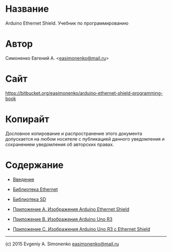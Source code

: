 # Название

Arduino Ethernet Shield. Учебник по программированию

# Автор

Симоненко Евгений А. \<<easimonenko@mail.ru>\>

# Сайт

https://bitbucket.org/easimonenko/arduino-ethernet-shield-programming-book

# Копирайт

Дословное копирование и распространение этого документа допускается на любом
носителе с публикацией данного уведомления и сохранением уведомления об
авторских правах.

# Содержание

- [Введение](/intro.markdown)

- [Библиотека Ethernet](/ethernet-library.markdown)

- [Библиотека SD](/sd-library.markdown)

- [Приложение A. Изображения Arduino Ethernet Shield](/appendix-a.markdown)

- [Приложение B. Изображения Arduino Uno R3](/appendix-b.markdown)

- [Приложение C. Изображения Arduino Uno R3 с Ethernet Shield](/appendix-c.markdown)

---

(c) 2015 Evgeniy A. Simonenko <easimonenko@mail.ru>
